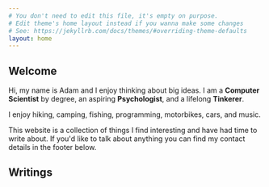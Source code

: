 ```yaml
---
# You don't need to edit this file, it's empty on purpose.
# Edit theme's home layout instead if you wanna make some changes
# See: https://jekyllrb.com/docs/themes/#overriding-theme-defaults
layout: home
---
```


## Welcome

Hi, my name is Adam and I enjoy thinking about big ideas. I am a <strong>Computer Scientist</strong> by degree, an aspiring <strong>Psychologist</strong>, and a lifelong <strong>Tinkerer</strong>. 

I enjoy hiking, camping, fishing, programming, motorbikes, cars, and music. 

This website is a collection of things I find interesting and have had time to write about. If you'd like to talk about anything you can find my contact details in the footer below.


## Writings

